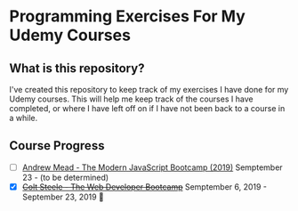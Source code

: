 # Programming Exercises For My Udemy Courses

## What is this repository?

I've created this repository to keep track of my exercises I have done for my Udemy courses.
This will help me keep track of the courses I have completed, or where I have left off on if I
have not been back to a course in a while. 

## Course Progress

- [ ] [Andrew Mead - The Modern JavaScript Bootcamp (2019)](https://www.udemy.com/course/modern-javascript/) Semptember 23 - (to be determined)
- [x] [~~Colt Steele - The Web Developer Bootcamp~~](https://www.udemy.com/the-web-developer-bootcamp/) Semptember 6, 2019 - September 23, 2019 :tada: